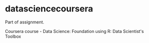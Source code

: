 # datasciencecoursera
Part of assignment.

Coursera course - Data Science: Foundation using R: Data Scientist's Toolbox
